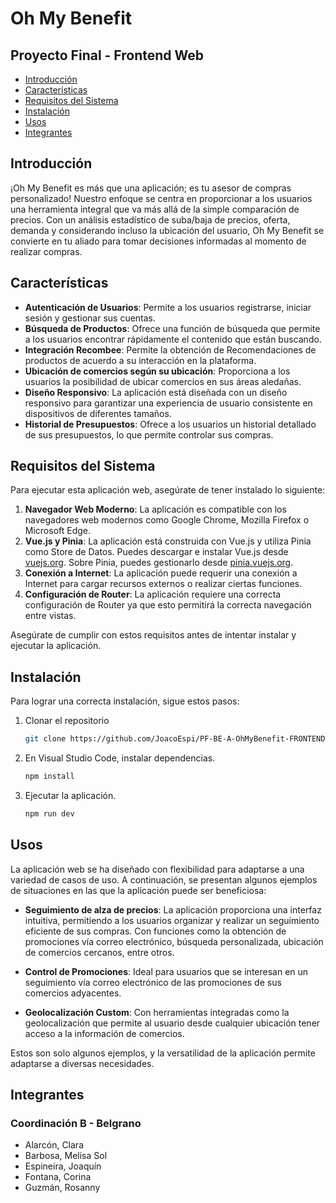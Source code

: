 # Oh My Benefit
## Proyecto Final - Frontend Web

- [Introducción](#introducción)
- [Características](#características)
- [Requisitos del Sistema](#requisitos-del-sistema)
- [Instalación](#instalación)
- [Usos](#usos)
- [Integrantes](#integrantes)

## Introducción

¡Oh My Benefit es más que una aplicación; es tu asesor de compras personalizado! Nuestro enfoque se centra en proporcionar a los usuarios una herramienta integral que va más allá de la simple comparación de precios. Con un análisis estadístico de suba/baja de precios, oferta, demanda y considerando incluso la ubicación del usuario, Oh My Benefit se convierte en tu aliado para tomar decisiones informadas al momento de realizar compras.

## Características

- **Autenticación de Usuarios**: Permite a los usuarios registrarse, iniciar sesión y gestionar sus cuentas.
- **Búsqueda de Productos**: Ofrece una función de búsqueda que permite a los usuarios encontrar rápidamente el contenido que están buscando.
- **Integración Recombee**: Permite la obtención de Recomendaciones de productos de acuerdo a su interacción en la plataforma.
- **Ubicación de comercios según su ubicación**: Proporciona a los usuarios la posibilidad de ubicar comercios en sus áreas aledañas.
- **Diseño Responsivo**: La aplicación está diseñada con un diseño responsivo para garantizar una experiencia de usuario consistente en dispositivos de diferentes tamaños.
- **Historial de Presupuestos**: Ofrece a los usuarios un historial detallado de sus presupuestos, lo que permite controlar sus compras.

## Requisitos del Sistema

Para ejecutar esta aplicación web, asegúrate de tener instalado lo siguiente:

1. **Navegador Web Moderno**: La aplicación es compatible con los navegadores web modernos como Google Chrome, Mozilla Firefox o Microsoft Edge.
2. **Vue.js y Pinia**: La aplicación está construida con Vue.js y utiliza Pinia como Store de Datos. Puedes descargar e instalar Vue.js desde [vuejs.org](https://vuejs.org/). Sobre Pinia, puedes gestionarlo desde [pinia.vuejs.org](https://pinia.vuejs.org/).
3. **Conexión a Internet**: La aplicación puede requerir una conexión a Internet para cargar recursos externos o realizar ciertas funciones.
4. **Configuración de Router**: La aplicación requiere una correcta configuración de Router ya que esto permitirá la correcta navegación entre vistas.

Asegúrate de cumplir con estos requisitos antes de intentar instalar y ejecutar la aplicación.

## Instalación

Para lograr una correcta instalación, sigue estos pasos:

1. Clonar el repositorio
    ```sh
    git clone https://github.com/JoacoEspi/PF-BE-A-OhMyBenefit-FRONTENDWEB.git
    ```
2. En Visual Studio Code, instalar dependencias.
    ```sh
    npm install 
    ```
3. Ejecutar la aplicación.
    ```sh
    npm run dev
    ```

## Usos

La aplicación web se ha diseñado con flexibilidad para adaptarse a una variedad de casos de uso. A continuación, se presentan algunos ejemplos de situaciones en las que la aplicación puede ser beneficiosa:

- **Seguimiento de alza de precios**: La aplicación proporciona una interfaz intuitiva, permitiendo a los usuarios organizar y realizar un seguimiento eficiente de sus compras. Con funciones como la obtención de promociones vía correo electrónico, búsqueda personalizada, ubicación de comercios cercanos, entre otros.

- **Control de Promociones**: Ideal para usuarios que se interesan en un seguimiento vía correo electrónico de las promociones de sus comercios adyacentes.

- **Geolocalización Custom**: Con herramientas integradas como la geolocalización que permite al usuario desde cualquier ubicación tener acceso a la información de comercios.

Estos son solo algunos ejemplos, y la versatilidad de la aplicación permite adaptarse a diversas necesidades.

## Integrantes

### Coordinación B - Belgrano
- Alarcón, Clara 
- Barbosa, Melisa Sol
- Espineira, Joaquín  
- Fontana, Corina
- Guzmán, Rosanny

 
